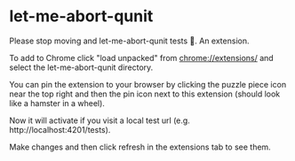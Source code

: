 # let-me-abort-qunit
Please stop moving and let-me-abort-qunit tests 🙏. An extension.

To add to Chrome click "load unpacked" from [chrome://extensions/](chrome://extensions/) and select the let-me-abort-qunit directory.

You can pin the extension to your browser by clicking the puzzle piece icon near the top right and then the pin icon next to this extension (should look like a hamster in a wheel).

Now it will activate if you visit a local test url (e.g. http://localhost:4201/tests).

Make changes and then click refresh in the extensions tab to see them.